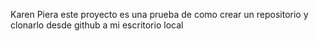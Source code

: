 Karen Piera
este proyecto es una prueba de como crear un repositorio y clonarlo desde github a mi escritorio local
